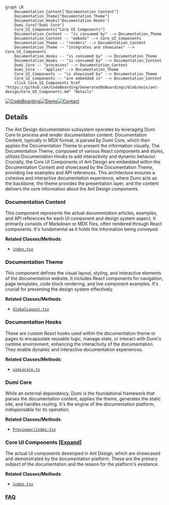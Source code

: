```mermaid
graph LR
    Documentation_Content["Documentation Content"]
    Documentation_Theme["Documentation Theme"]
    Documentation_Hooks["Documentation Hooks"]
    Dumi_Core["Dumi Core"]
    Core_UI_Components["Core UI Components"]
    Documentation_Content -- "is consumed by" --> Documentation_Theme
    Documentation_Content -- "embeds" --> Core_UI_Components
    Documentation_Theme -- "renders" --> Documentation_Content
    Documentation_Theme -- "integrates and showcases" --> Core_UI_Components
    Documentation_Hooks -- "is consumed by" --> Documentation_Theme
    Documentation_Hooks -- "is consumed by" --> Documentation_Content
    Dumi_Core -- "processes" --> Documentation_Content
    Dumi_Core -- "applies" --> Documentation_Theme
    Core_UI_Components -- "is showcased by" --> Documentation_Theme
    Core_UI_Components -- "are embedded in" --> Documentation_Content
    click Core_UI_Components href "https://github.com/CodeBoarding/GeneratedOnBoardings/blob/main/ant-design/Core_UI_Components.md" "Details"
```

[![CodeBoarding](https://img.shields.io/badge/Generated%20by-CodeBoarding-9cf?style=flat-square)](https://github.com/CodeBoarding/GeneratedOnBoardings)[![Demo](https://img.shields.io/badge/Try%20our-Demo-blue?style=flat-square)](https://www.codeboarding.org/demo)[![Contact](https://img.shields.io/badge/Contact%20us%20-%20contact@codeboarding.org-lightgrey?style=flat-square)](mailto:contact@codeboarding.org)

## Details

The Ant Design documentation subsystem operates by leveraging Dumi Core to process and render documentation content. Documentation Content, typically in MDX format, is parsed by Dumi Core, which then applies the Documentation Theme to present the information visually. The Documentation Theme, composed of various React components and styles, utilizes Documentation Hooks to add interactivity and dynamic behavior. Crucially, the Core UI Components of Ant Design are embedded within the Documentation Content and showcased by the Documentation Theme, providing live examples and API references. This architecture ensures a cohesive and interactive documentation experience, where Dumi acts as the backbone, the theme provides the presentation layer, and the content delivers the core information about the Ant Design components.

### Documentation Content
This component represents the actual documentation articles, examples, and API references for each UI component and design system aspect. It primarily consists of Markdown or MDX files, often rendered through React components. It's fundamental as it holds the information being conveyed.


**Related Classes/Methods**:

- <a href="https://github.com/ant-design/ant-design/blob/master/.dumi/pages/index/index.tsx" target="_blank" rel="noopener noreferrer">`index.tsx`</a>


### Documentation Theme
This component defines the visual layout, styling, and interactive elements of the documentation website. It includes React components for navigation, page templates, code block rendering, and live component examples. It's crucial for presenting the design system effectively.


**Related Classes/Methods**:

- <a href="https://github.com/ant-design/ant-design/blob/master/.dumi/theme/layouts/GlobalLayout.tsx" target="_blank" rel="noopener noreferrer">`GlobalLayout.tsx`</a>


### Documentation Hooks
These are custom React hooks used within the documentation theme or pages to encapsulate reusable logic, manage state, or interact with Dumi's runtime environment, enhancing the interactivity of the documentation. They enable dynamic and interactive documentation experiences.


**Related Classes/Methods**:

- <a href="https://github.com/ant-design/ant-design/blob/master/.dumi/hooks/useLocale.ts" target="_blank" rel="noopener noreferrer">`useLocale.ts`</a>


### Dumi Core
While an external dependency, Dumi is the foundational framework that parses the documentation content, applies the theme, generates the static site, and handles routing. It's the engine of the documentation platform, indispensable for its operation.


**Related Classes/Methods**:

- <a href="https://github.com/ant-design/ant-design/blob/master/.dumi/theme/builtins/Previewer/index.tsx" target="_blank" rel="noopener noreferrer">`Previewer/index.tsx`</a>


### Core UI Components [[Expand]](./Core_UI_Components.md)
The actual UI components developed in Ant Design, which are showcased and demonstrated by the documentation platform. These are the primary subject of the documentation and the reason for the platform's existence.


**Related Classes/Methods**:

- <a href="https://github.com/ant-design/ant-design/blob/master/components/button/index.tsx" target="_blank" rel="noopener noreferrer">`index.tsx`</a>




### [FAQ](https://github.com/CodeBoarding/GeneratedOnBoardings/tree/main?tab=readme-ov-file#faq)